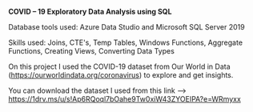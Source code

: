 **COVID – 19 Exploratory Data Analysis using SQL**

Database tools used: Azure Data Studio and Microsoft SQL Server 2019

Skills used: Joins, CTE's, Temp Tables, Windows Functions, Aggregate Functions, Creating Views, Converting Data Types

On this project I used the COVID-19 dataset from Our World in Data (https://ourworldindata.org/coronavirus) to explore and get insights. 

You can download the dataset I used from this link --> https://1drv.ms/u/s!Ap6RQoql7bOahe9Tw0xiW43ZYOEIPA?e=WRmyxx
